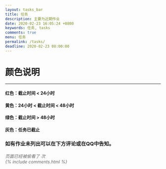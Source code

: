 ```yaml
---
layout: tasks_bar
title: 任务
description: 主要为近期作业
date: 2020-02-23 16:05:24 +0800
keywords: 任务, tasks
comments: true
menu: 任务
permalink: /tasks/
deadline: 2020-02-23 08:00:00
---
```


# 颜色说明

------



#### 红色：截止时间 < 24小时



#### 黄色：24小时 < 截止时间 < 48小时



#### 绿色：截止时间 > 48小时



#### 灰色：任务已截止



### 如有作业未列出可以在下方评论或在QQ中告知。



<span id="busuanzi_container_page_pv">

<h5 style="font-weight: normal; color: DimGray"><i>页面已经被偷看了 <span id="busuanzi_value_page_pv"></span> 次<i>


  <div class="comment">
      {% include comments.html %}
  </div>

